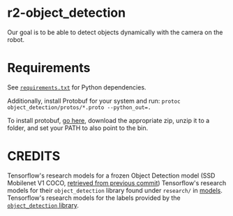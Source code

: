 # r2-object_detection

Our goal is to be able to detect objects dynamically with the camera on the robot.

# Requirements
See [`requirements.txt`](./requirements.txt) for Python dependencies.

Additionally, install Protobuf for your system and run:
`protoc object_detection/protos/*.proto --python_out=.`

To install protobuf, [go here](https://github.com/protocolbuffers/protobuf/releases), download the appropriate zip, unzip it to a folder, and set your PATH to also point to the bin.

# CREDITS
Tensorflow's research models for a frozen Object Detection model (SSD Mobilenet V1 COCO, [retrieved from previous commit](https://github.com/tensorflow/models/blob/d41fc8f4437e585656ac50a2d73bcc8146e05579/research/object_detection/g3doc/detection_model_zoo.md))
Tensorflow's research models for their `object_detection` library found under `research/` in [models](https://github.com/tensorflow/models/tree/master/research/object_detection).
Tensorflow's research models for the labels provided by the [`object_detection` library](https://github.com/tensorflow/models/blob/master/research/object_detection/data/mscoco_label_map.pbtxt).
